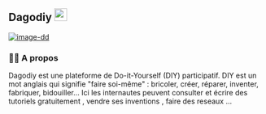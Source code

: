 <h2> Dagodiy <img src="https://github.com/souvikguria98/souvikguria98/blob/master/Hi.gif" width="25"></h2>
<a href="https://imgbb.com/"><img src="https://i.ibb.co/NxXY1r0/image-dd.png" alt="image-dd" align="center" border="0"></a>

<h3> 🤝🏻 A propos </h3>
Dagodiy est une plateforme de Do-it-Yourself (DIY) participatif.
DIY est un mot anglais qui signifie "faire soi-même" : bricoler, créer, réparer, inventer, fabriquer, bidouiller... Ici les internautes peuvent consulter et écrire des tutoriels gratuitement , vendre ses inventions , faire des reseaux ... 
